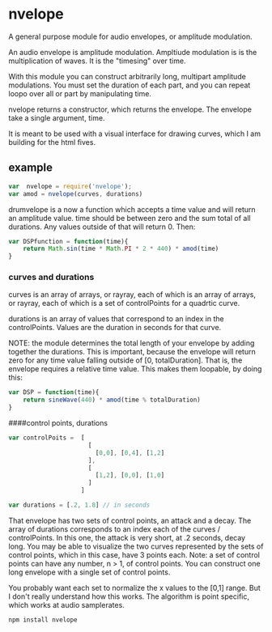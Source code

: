 # nvelope

A general purpose module for audio envelopes, or amplitude modulation.

An audio envelope is amplitude modulation. Ampltiude modulation is is the multiplication of waves.  It is the "timesing" over time. 

With this module you can construct arbitrarily long, multipart amplitude modulations.  You must set the duration of each part, and you can repeat loopo over all or part by manipulating time. 

nvelope returns a constructor, which returns the envelope. The envelope take a single argument, time.

It is meant to be used with a visual interface for drawing curves, which I am building for the html fives.

## example

```js
var  nvelope = require('nvelope');
var amod = nvelope(curves, durations)
```
drumvelope is a now a function which accepts a time value and will return an amplitude value.  time should be between zero and the sum total of all durations.  Any values outside of that will return 0. Then:
```js
var DSPfunction = function(time){
	return Math.sin(time * Math.PI * 2 * 440) * amod(time)
}
```

### curves and durations
curves is an array of arrays, or rayray, each of which is an array of arrays, or rayray, each of which is a set of controlPoints for a quadrtic curve. 

durations is an array of values that correspond to an index in the controlPoints.  Values are the duration in seconds for that curve. 

NOTE: the module determines the total length of your envelope by adding together the durations.  This is important, because the envelope will return zero for any time value falling outside of [0, totalDuration].  That is, the envelope requires a relative time value.  This makes them loopable, by doing this:
```js
var DSP = function(time){
	return sineWave(440) * amod(time % totalDuration)
} 
```
####control points, durations

```js
var controlPoits =  [ 
                      [ 
                        [0,0], [0,4], [1,2] 
                      ], 
                      [ 
                        [1,2], [0,0], [1,0] 
                      ] 
                    ]

var durations = [.2, 1.8] // in seconds
```
That envelope has two sets of control points, an attack and a decay.  The array of durations corresponds to an index each of the curves / controlPoints. In this one, the attack is very short, at .2 seconds, decay long.  You may be able to visualize the two curves represented by the sets of control points, which in this case, have 3 points each.  Note:  a set of control points can have any number, n > 1, of control points. You can construct one long envelope with a single set of control points. 

You probably want each set to normalize the x values to the [0,1] range.  But I don't really understand how this works.  The algorithm is point specific, which works at audio samplerates.  

```
npm install nvelope
```




